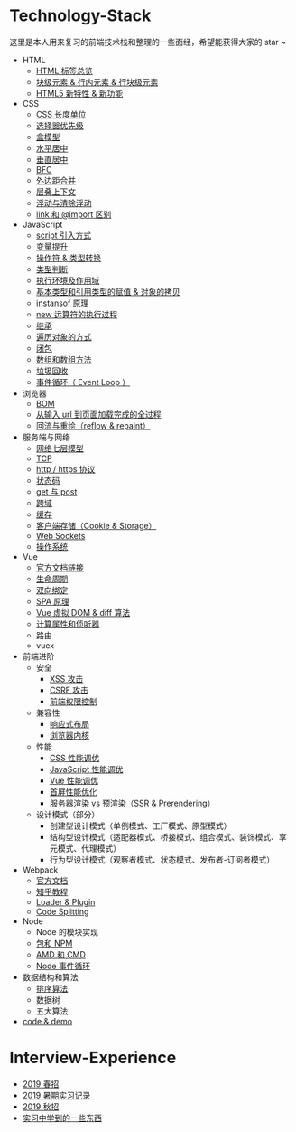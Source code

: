# Technology-Stack
这里是本人用来复习的前端技术栈和整理的一些面经，希望能获得大家的 star ~
* HTML
  - [HTML 标签总览](http://www.w3school.com.cn/tags/index.asp)
  - [块级元素 & 行内元素 & 行块级元素](./HTML/块级元素&行内元素&行块级元素.md)
  - [HTML5 新特性 & 新功能](./HTML/HTML5新特性.md)
* CSS
  - [CSS 长度单位](./CSS/CSS长度单位.md)
  - [选择器优先级](./CSS/CSS选择器.md)
  - [盒模型](./CSS/盒模型.md)
  - [水平居中](./CSS/水平居中.md)
  - [垂直居中](./CSS/垂直居中.md)
  - [BFC](./CSS/BFC.md)
  - [外边距合并](./CSS/外边距合并.md)
  - [层叠上下文](./CSS/层叠上下文.md)
  - [浮动与清除浮动](https://blog.csdn.net/belen_xue/article/details/54606895?utm_source=tuicool&utm_medium=referral)
  - [link 和 @import 区别](./CSS/link和@import区别.md)
* JavaScript
  - [script 引入方式](./JavaScript/script引入方式.md)
  - [变量提升](./JavaScript/变量提升.md)
  - [操作符 & 类型转换](./JavaScript/操作符&类型转换.md)
  - [类型判断](./JavaScript/类型判断.md)
  - [执行环境及作用域](./JavaScript/执行环境及作用域.md)
  - [基本类型和引用类型的赋值 & 对象的拷贝](./JavaScript/基本类型和引用类型的赋值&对象的拷贝.md)
  - [instansof 原理](./JavaScript/instanceof原理.md)
  - [new 运算符的执行过程](./JavaScript/new运算符的执行过程.md)
  - [继承](./JavaScript/继承.md)
  - [遍历对象的方式](./JavaScript/遍历对象.md)
  - [闭包](./JavaScript/闭包.md)
  - [数组和数组方法](./JavaScript/数组和数组方法.md)
  - [垃圾回收](./JavaScript/垃圾回收.md)
  - [事件循环（ Event Loop ）](./JavaScript/事件循环.md)
* 浏览器
  - [BOM](./浏览器/BOM.md)
  - [从输入 url 到页面加载完成的全过程](https://www.cnblogs.com/daijinxue/p/6640153.html)
  - [回流与重绘（reflow & repaint）](.浏览器/回流与重绘.md)
* 服务端与网络
  - [网络七层模型](./服务端与网络/网络七层模型.md)
  - [TCP](./服务端与网络/TCP.md)
  - [http / https 协议](./服务端与网络/HTTP&HTTPs.md)
  - [状态码](./服务端与网络/状态码.md)
  - [get 与 post](./服务端与网络/get与post.md)
  - [跨域](./服务端与网络/跨域.md)
  - [缓存](./服务端与网络/缓存.md)
  - [客户端存储（Cookie & Storage）](./服务端与网络/客户端存储.md)
  - [Web Sockets](./服务端与网络/websockets.md)
  - [操作系统](./服务端与网络/操作系统.md)
* Vue
  - [官方文档链接](https://cn.vuejs.org/)
  - [生命周期](./Vue/生命周期.md)
  - [双向绑定](./Vue/双向绑定.md)
  - [SPA 原理](./Vue/SPA.md)
  - [Vue 虚拟 DOM & diff 算法](./Vue/虚拟dom&diff算法.md)
  - [计算属性和侦听器](./Vue/computed&watch.md)
  - 路由
  - vuex
* 前端进阶
  * 安全
    - [XSS 攻击](./前端进阶/安全/XSS攻击.md)
    - [CSRF 攻击](./前端进阶/安全/CSRF攻击.md)
    - [前端权限控制](./前端进阶/安全/权限控制.md)
  * 兼容性
    - [响应式布局](./前端进阶/兼容性/响应式布局.md)
    - [浏览器内核](./前端进阶/兼容性/浏览器内核.md)
  * 性能
    - [CSS 性能调优](./前端进阶/前端性能/CSS性能调优.md)
    - [JavaScript 性能调优](./前端进阶/前端性能/JavaScript性能调优.md)
    - [Vue 性能调优](./前端进阶/前端性能/Vue性能调优.md)
    - [首屏性能优化](./前端进阶/前端性能/首屏性能调优.md)
    - [服务器渲染 vs 预渲染（SSR & Prerendering）](./master/前端进阶/前端性能/SSR&Prerendering.md)
  * 设计模式（部分）
    - 创建型设计模式（单例模式、工厂模式、原型模式）
    - 结构型设计模式（适配器模式、桥接模式、组合模式、装饰模式、享元模式、代理模式）
    - 行为型设计模式（观察者模式、状态模式、发布者-订阅者模式）
* Webpack
  - [官方文档](https://www.webpackjs.com/)
  - [知乎教程](https://zhuanlan.zhihu.com/p/57722935?utm_source=qq&utm_medium=social&utm_oi=910792540654022656)
  - [Loader & Plugin](./Webpack/Loader&Plugin.md)
  - [Code Splitting](./Webpack/CodeSplitting.md)
* Node
  - Node 的模块实现
  - [包和 NPM](./Node/包和NPM.md)
  - [AMD 和 CMD](./Node/AMD和CMD.md)
  - [Node 事件循环](./Node/Node事件循环.md)
* 数据结构和算法
  - [排序算法](./数据结构和算法/排序算法.md)
  - 数据树
  - 五大算法
* [code & demo](./code&demo)


# Interview-Experience
* [2019 春招](./面经/2019年3月春招.md)
* [2019 暑期实习记录](./面经/2019暑期实习记录.md)
* [2019 秋招](./面经/2019年7月秋招.md)
* [实习中学到的一些东西](./面经/实习学习文档)
